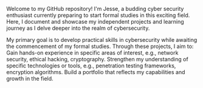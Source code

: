 Welcome to my GitHub repository! I'm Jesse, a budding cyber security enthusiast currently preparing to start formal studies in this exciting field.
Here, I document and showcase my independent projects and learning journey as I delve deeper into the realm of cybersecurity.

My primary goal is to develop practical skills in cybersecurity while awaiting the commencement of my formal studies. Through these projects, I aim to:
Gain hands-on experience in specific areas of interest, e.g., network security, ethical hacking, cryptography.
Strengthen my understanding of specific technologies or tools, e.g., penetration testing frameworks, encryption algorithms.
Build a portfolio that reflects my capabilities and growth in the field.


